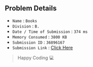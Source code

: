 ## Problem Details 
 
- `Name`                      : `Books`
- `Division`                  : `B.`
- `Date / Time of Submission` : `374 ms`
- `Memory Consumed`           : `3800 KB`
- `Submission ID`             : `36896167`
- `Submission Link`           : [Click Here](http://codeforces.com/contest/279/submission/36896167)

> Happy Coding   :computer: